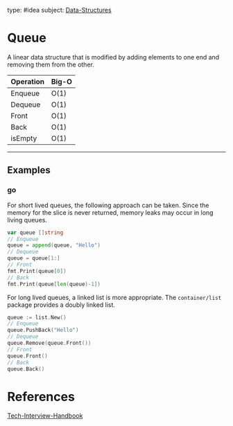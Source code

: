 type: #idea
subject: [Data-Structures](Data-Structures.md)
<!-- Subject should be a hub note -->
# Queue

A linear data structure that is modified by adding elements to one end and removing them from the other. 

| Operation | Big-O |
|-----------|-------|
| Enqueue | O(1) |
| Dequeue | O(1) |
| Front | O(1) |
| Back | O(1) |
| isEmpty | O(1) |

---

## Examples

### go

For short lived queues, the following approach can be taken. Since the memory for the slice is never returned, memory leaks may occur in long living queues.

```go
var queue []string
// Enqueue
queue = append(queue, "Hello")
// Dequeue
queue = queue[1:]
// Front
fmt.Print(queue[0])
// Back
fmt.Print(queue[len(queue)-1])
```

For long lived queues, a linked list is more appropriate. The `container/list` package provides a doubly linked list.

```go
queue := list.New()
// Enqueue
queue.PushBack("Hello")
// Dequeue
queue.Remove(queue.Front())
// Front
queue.Front()
// Back
queue.Back()
```

# References

[Tech-Interview-Handbook](Tech-Interview-Handbook.md)
